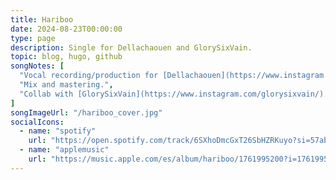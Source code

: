 ```yaml
---
title: Hariboo
date: 2024-08-23T00:00:00
type: page
description: Single for Dellachaouen and GlorySixVain.
topic: blog, hugo, github
songNotes: [
  "Vocal recording/production for [Dellachaouen](https://www.instagram.com/dellachaouen/).",
  "Mix and mastering.",
  "Collab with [GlorySixVain](https://www.instagram.com/glorysixvain/)."
]
songImageUrl: "/hariboo_cover.jpg"
socialIcons:
  - name: "spotify"
    url: "https://open.spotify.com/track/6SXhoDmcGxT26SbHZRKuyo?si=57abf8dd35994f92"
  - name: "applemusic"
    url: "https://music.apple.com/es/album/hariboo/1761995200?i=1761995207"
---
```

